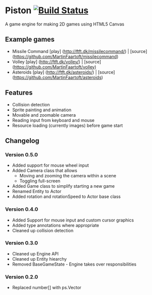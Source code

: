# Piston [![Build Status](https://travis-ci.org/MartinFaartoft/piston.svg?branch=master)](https://travis-ci.org/MartinFaartoft/piston)
A game engine for making 2D games using HTML5 Canvas

## Example games
* Missile Command [play] (http://ftft.dk/missilecommand/) | [source] (https://github.com/MartinFaartoft/missilecommand) 
* Volley [play] (http://ftft.dk/volley/) | [source] (https://github.com/MartinFaartoft/volley)
* Asteroids [play] (http://ftft.dk/asteroids/) | [source] (https://github.com/MartinFaartoft/asteroids)

## Features
* Collision detection
* Sprite painting and animation
* Movable and zoomable camera
* Reading input from keyboard and mouse
* Resource loading (currently images) before game start

## Changelog

### Version 0.5.0
* Added support for mouse wheel input
* Added Camera class that allows
  * Moving and zooming the camera within a scene
  * Toggling full-screen
* Added Game class to simplify starting a new game
* Renamed Entity to Actor
* Added rotation and rotationSpeed to Actor base class

### Version 0.4.0
* Added Support for mouse input and custom cursor graphics
* Added type annotations where appropriate
* Cleaned up collision detection

### Version 0.3.0
* Cleaned up Engine API
* Cleaned up Entity hiearchy
* Removed BaseGameState - Engine takes over responsibilities

### Version 0.2.0
* Replaced number[] with ps.Vector
